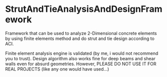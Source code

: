 # StrutAndTieAnalysisAndDesignFramework
Framework that can be used to analyze 2-Dimensional concrete elements by using finite elements method and do strut and tie design according to ACI.

Finite element analysis engine is validated (by me, i would not recommend you to trust). Design algorithm also works fine for deep beams and shear 
walls even for absurd geometries. However, PLEASE DO NOT USE IT FOR REAL PROJECTS (like any one would have used...)

